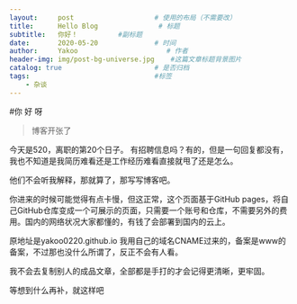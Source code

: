 ```yaml
---
layout:     post                    # 使用的布局（不需要改）
title:      Hello Blog               # 标题 
subtitle:   你好！          #副标题
date:       2020-05-20              # 时间
author:     Yakoo                      # 作者
header-img: img/post-bg-universe.jpg    #这篇文章标题背景图片
catalog: true                       # 是否归档
tags:                               #标签
    - 杂谈
---
```


#你  好  呀
>博客开张了

今天是520，离职的第20个日子。
有招聘信息吗？有的，但是一句回复都没有，我也不知道是我简历难看还是工作经历难看直接就甩了还是怎么。

他们不会听我解释，那就算了，那写写博客吧。

你进来的时候可能觉得有点卡慢，但这正常，这个页面基于GitHub pages，将自己GitHub仓库变成一个可展示的页面，只需要一个账号和仓库，不需要另外的费用。国内的网络状况大家都懂的，有钱了会部署到国内的云上。

原地址是yakoo0220.github.io 我用自己的域名CNAME过来的，备案是www的备案，不过那也没什么所谓了，反正不会有人看。

我不会去复制别人的成品文章，全部都是手打的才会记得更清晰，更牢固。

等想到什么再补，就这样吧